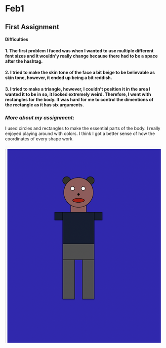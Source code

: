 # Feb1

## **First Assignment**

#### Difficulties 

#### 1. The first problem I faced was when I wanted to use multiple different font sizes and it wouldn'y really change because there had to be a space after the hashtag.

#### 2. I tried to make the skin tone of the face a bit beige to be believable as skin tone, however, it ended up being a bit reddish. 

#### 3. I tried to make a triangle, however, I couldn't position it in the area I wanted it to be in so, it looked extremely weird. Therefore, I went with rectangles for the body. It was hard for me to control the dimentions of the rectangle as it has six arguments. 

### *More about my assignment:*

I used circles and rectangles to make the essential parts of the body. I really enjoyed playing around with colors. I think I got a better sense of how the coordinates of every shape work. 


![my homework](selfportrait.jpg)
